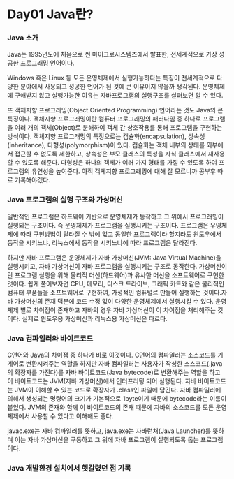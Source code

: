 <h1>Day01 Java란?</h1>

<h3>Java 소개</h3>
Java는 1995년도에 처음으로 썬 마이크로시스템즈에서 발표한, 전세계적으로 가장 성공한 프로그래밍 언어이다.

Windows 혹은 Linux 등 모든 운영체제에서 실행가능하다는 특징이 전세계적으로 다양한 분야에서 사용되고 성공한 언어가 된 것에 큰 이유이지 않을까 생각된다. 운영체제에 구애받지 않고 실행가능한 이유는 자바프로그램의 실행구조를 살펴보면 알 수 있다.

또 객체지향 프로그래밍(Object Oriented Programming) 언어라는 것도 Java의 큰 특징이다. 객체지향 프로그래밍이란 컴퓨터 프로그래밍의 패러다임 중 하나로 프로그램을 여러 개의 객체(Object)로 분해하여 객체 간 상호작용를 통해 프로그램을 구현하는 방식이다. 객체지향 프로그래밍의 특징으로는 캡슐화(encapsulation), 상속성(inheritance), 다형성(polymorphism)이 있다. 캡슐화는 객체 내부의 상태를 외부에서 접근할 수 없도록 제한하고, 상속성은 부모 클래스의 특성을 자식 클래스에서 재사용할 수 있도록 해준다. 다형성은 하나의 객체가 여러 가지 형태를 가질 수 있도록 하여 프로그램의 유연성을 높여준다. 아직 객체지향 프로그래밍에 대해 잘 모르니까 공부후 따로 기록해야겠다.


<h3>Java 프로그램의 실행 구조와 가상머신</h3>
일반적인 프로그램은 하드웨어 기반으로 운영체제가 동작하고 그 위에서 프로그래밍이 실행되는 구조이다. 즉 운영체제가 프로그램을 실행시키는 구조이다. 프로그램은 우영체제에 따라 구현방법이 달라질 수 밖에 없고 동일한 프로그램이라 할지라도 윈도우에서 동작을 시키느냐, 리눅스에서 동작을 시키느냐에 따라 프로그램은 달라진다.

하지만 자바 프로그램은 운영체제가 자바 가상머신(JVM: Java Virtual Machine)을 실행시키고, 자바 가상머신이 자바 프로그램을 실행시키는 구조로 동작한다. 가상머신이란 프로그램 실행을 위해 물리적 머신(하드웨어)과 유사한 머신을 소프트웨어로 구현한 것이다. 쉽게 풀어보자면 CPU, 메모리, 디스크 드라이브, 그래픽 카드와 같은 물리적인 컴퓨터 부품들을 소프트웨어로 구현하여, 가성적인 컴퓨털르 만들어 실행하는 것이다.자바 가상머신의 존재 덕분에 코드 수정 없이 다양한 운영체제에서 실행시킬 수 있다. 운영체제 별로 차이점이 존재하고 자바의 경우 자바 가상머신이 이 차이점을 처리해주는 것이다. 실제로 윈도우용 가상머신과 리눅스용 가상머신은 다르다.


<h3>Java 컴파일러와 바이트코드</h3>
C언어와 Java의 차이점 중 하나가 바로 이것이다. C언어의 컴파일러는 소스코드를 기계어로 변환시켜주는 역할을 하지만 자바 컴파일러는 사용자가 작성한 소스코드(.java의 확장자를 가진다)를 자바 바이트코드(Java bytecode)로 변환해주는 역할을 하고 이 바이트코드는 JVM(자바 가상머신)에서 인터프리팅 되어 실행된다. 자바 바이트코드는 JVM이 이해할 수 있는 코드로 확장자가 .class인 파일에 담긴다. 자바 컴파일러에 의해서 생성되는 명령어의 크기가 기본적으로 1byte이기 때문에 bytecode라는 이름이 붙었다. JVM의 존재와 함께 이 바이트코드의 존재 때문에 자바의 소스코드를 모든 운영체제에서 사용할 수 있다고 이해해도 좋다. 

javac.exe는 자바 컴파일러를 뜻하고, java.exe는 자바런처(Java Launcher)를 뜻하며 이는 자바 가상머신을 구동하고 그 위에 자바 프로그램이 실행되도록 돕는 프로그램이다.


<h3>Java 개발환경 설치에서 헷갈렸던 점 기록</h3>
